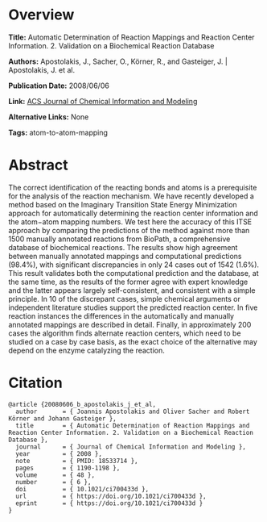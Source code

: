 # Overview
**Title:**
Automatic Determination of Reaction Mappings and Reaction Center Information. 2. Validation on a Biochemical Reaction Database

**Authors:**
Apostolakis, J., Sacher, O., Körner, R., and Gasteiger, J. |
Apostolakis, J. et al.

**Publication Date:**
2008/06/06

**Link:**
[ACS Journal of Chemical Information and Modeling](https://pubs.acs.org/doi/10.1021/ci700433d)

**Alternative Links:**
None

**Tags:**
atom-to-atom-mapping


# Abstract
The correct identification of the reacting bonds and atoms is a prerequisite for the analysis of the reaction mechanism.
We have recently developed a method based on the Imaginary Transition State Energy Minimization approach for automatically determining the reaction center information and the atom−atom mapping numbers.
We test here the accuracy of this ITSE approach by comparing the predictions of the method against more than 1500 manually annotated reactions from BioPath, a comprehensive database of biochemical reactions.
The results show high agreement between manually annotated mappings and computational predictions (98.4%), with significant discrepancies in only 24 cases out of 1542 (1.6%).
This result validates both the computational prediction and the database, at the same time, as the results of the former agree with expert knowledge and the latter appears largely self-consistent, and consistent with a simple principle.
In 10 of the discrepant cases, simple chemical arguments or independent literature studies support the predicted reaction center.
In five reaction instances the differences in the automatically and manually annotated mappings are described in detail.
Finally, in approximately 200 cases the algorithm finds alternate reaction centers, which need to be studied on a case by case basis, as the exact choice of the alternative may depend on the enzyme catalyzing the reaction.


# Citation
```
@article {20080606_b_apostolakis_j_et_al,
  author       = { Joannis Apostolakis and Oliver Sacher and Robert Körner and Johann Gasteiger },
  title        = { Automatic Determination of Reaction Mappings and Reaction Center Information. 2. Validation on a Biochemical Reaction Database },
  journal      = { Journal of Chemical Information and Modeling },
  year         = { 2008 },
  note         = { PMID: 18533714 },
  pages        = { 1190-1198 },
  volume       = { 48 },
  number       = { 6 },
  doi          = { 10.1021/ci700433d },
  url          = { https://doi.org/10.1021/ci700433d },
  eprint       = { https://doi.org/10.1021/ci700433d }
}
```
